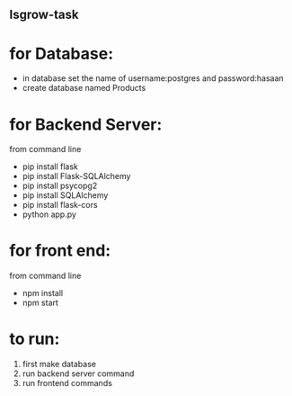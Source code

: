 ## Isgrow-task
# for Database:
- in database set the name of username:postgres and password:hasaan
- create database named Products

# for Backend Server:
from command line
- pip install flask
- pip install Flask-SQLAlchemy
- pip install psycopg2
- pip install SQLAlchemy
- pip install flask-cors
- python app.py

# for front end:
from command line
- npm install
- npm start

# to run:
1. first make database
2. run backend server command
3. run frontend commands
